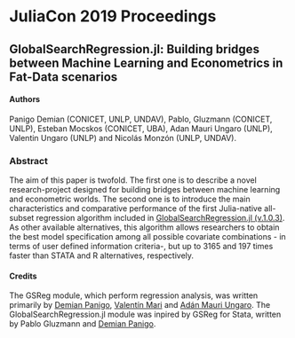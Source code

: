# JuliaCon 2019 Proceedings
## GlobalSearchRegression.jl: Building bridges between Machine Learning and Econometrics in Fat-Data scenarios

#### Authors
Panigo Demian (CONICET, UNLP, UNDAV), Pablo, Gluzmann (CONICET, UNLP), Esteban Mocskos (CONICET, UBA), Adan Mauri Ungaro (UNLP), Valentin Ungaro (UNLP) and Nicolás Monzón (UNLP, UNDAV).

### Abstract
The aim of this paper is twofold. The first one is to describe a novel research-project designed for building bridges between machine learning and econometric worlds. The second one is to introduce the main characteristics and comparative performance of the first Julia-native all-subset regression algorithm included in [GlobalSearchRegression.jl (v.1.0.3)](https://github.com/ParallelGSReg/GlobalSearchRegression.jl). As other available alternatives, this algorithm allows researchers to obtain the best model specification among all possible covariate combinations - in terms of user defined information criteria-, but up to 3165 and 197 times faster than STATA and R alternatives, respectively.

#### Credits
The GSReg module, which perform regression analysis, was written primarily by [Demian Panigo](https://github.com/dpanigo/), [Valentín Mari](https://github.com/vmari/) and [Adán Mauri Ungaro](https://github.com/adanmauri/). The GlobalSearchRegression.jl module was inpired by GSReg for Stata, written by Pablo Gluzmann and [Demian Panigo](https://github.com/dpanigo/).
